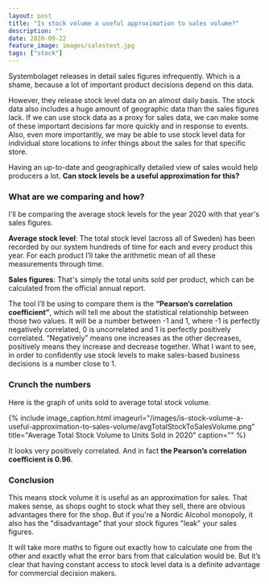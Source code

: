 ```yaml
---
layout: post
title: "Is stock volume a useful approximation to sales volume?"
description: ""
date: 2020-09-22
feature_image: images/salestext.jpg 
tags: ["stock"]
---
```


Systembolaget releases in detail sales figures infrequently. Which is a shame, because a lot of important product decisions depend on this data.

However, they release stock level data on an almost daily basis. The stock data also includes a huge amount of geographic data than the sales figures lack.  If we can use stock data as a proxy for sales data, we can make some of these important decisions far more quickly and in response to events. Also, even more importantly, we may be able to use stock level data for individual store locations to infer things about the sales for that specific store.

Having an up-to-date and geographically detailed view of sales would help producers a lot. **Can stock levels be a useful approximation for this?**

<!--more-->

### What are we comparing and how?

I'll be comparing the average stock levels for the year 2020 with that year's sales figures.

**Average stock level**: The total stock level (across all of Sweden) has been recorded by our system hundreds of time for each and every product this year. For each product I’ll take the arithmetic mean of all these measurements through time.

**Sales figures**: That's simply the total units sold per product, which can be calculated from the official annual report.

The tool I’ll be using to compare them is the **“Pearson’s correlation coefficient”**, which will tell me about the statistical relationship between those two values. It will be a number between -1 and 1, where -1 is perfectly negatively correlated, 0 is uncorrelated and 1 is perfectly positively correlated. “Negatively” means one increases as the other decreases, positively means they increase and decrease together. What I want to see, in order to confidently use stock levels to make sales-based business decisions is a number close to 1.

### Crunch the numbers

Here is the graph of units sold to average total stock volume.

{% include image_caption.html imageurl="/images/is-stock-volume-a-useful-approximation-to-sales-volume/avgTotalStockToSalesVolume.png" title="Average Total Stock Volume to Units Sold in 2020" caption="" %}

It looks very positively correlated. And in fact **the Pearson’s correlation coefficient is 0.96**.

### Conclusion

This means stock volume it is useful as an approximation for sales. That makes sense, as shops ought to stock what they sell, there are obvious advantages there for the shop. But if you're a Nordic Alcohol monopoly, it also has the "disadvantage" that your stock figures "leak" your sales figures.

It will take more maths to figure out exactly how to calculate one from the other and exactly what the error bars from that calculation would be. But it’s clear that having constant access to stock level data is a definite advantage for commercial decision makers.
